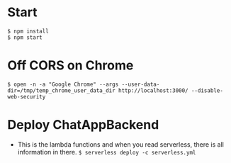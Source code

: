 # Start
```shell
$ npm install
$ npm start
```

# Off CORS on Chrome
```$ open -n -a "Google Chrome" --args --user-data-dir=/tmp/temp_chrome_user_data_dir http://localhost:3000/ --disable-web-security```

# Deploy ChatAppBackend
* This is the lambda functions and when you read serverless, there is all information in there.
```$ serverless deploy -c serverless.yml```
